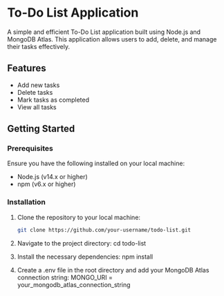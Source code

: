 # To-Do List Application

A simple and efficient To-Do List application built using Node.js and MongoDB Atlas. This application allows users to add, delete, and manage their tasks effectively.

## Features

- Add new tasks
- Delete tasks
- Mark tasks as completed
- View all tasks

## Getting Started

### Prerequisites

Ensure you have the following installed on your local machine:

- Node.js (v14.x or higher)
- npm (v6.x or higher)

### Installation

1. Clone the repository to your local machine:

   ```bash
   git clone https://github.com/your-username/todo-list.git

2. Navigate to the project directory:
   cd todo-list

3. Install the necessary dependencies:
   npm install
  
4. Create a .env file in the root directory and add your MongoDB Atlas connection string:
  MONGO_URI = your_mongodb_atlas_connection_string

